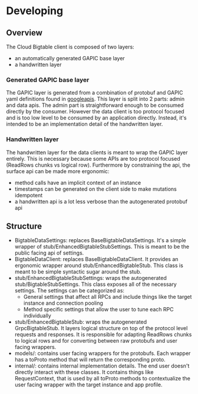 # Developing

## Overview

The Cloud Bigtable client is composed of two layers:

* an automatically generated GAPIC base layer
* a handwritten layer


### Generated GAPIC base layer

The GAPIC layer is generated from a combination of protobuf and GAPIC yaml definitions found in 
[googleapis](https://github.com/googleapis/googleapis/tree/master/google/bigtable). This layer is 
split into 2 parts: admin and data apis. The admin part is straightforward enough to be consumed 
directly by the consumer. However the data client is too protocol focused and is too low level to 
be consumed by an application directly. Instead, it's intended to be an implementation detail of the
handwritten layer.


### Handwritten layer

The handwritten layer for the data clients is meant to wrap the GAPIC layer entirely. This is 
necessary because some APIs are too protocol focused (ReadRows chunks vs logical row). Furthermore
by constraining the api, the surface api can be made more ergonomic:

* method calls have an implicit context of an instance
* timestamps can be generated on the client side to make mutations idempotent
* a handwritten api is a lot less verbose than the autogenerated protobuf api


## Structure

* BigtableDataSettings: replaces BaseBigtableDataSettings. It's a simple wrapper of 
  stub/EnhancedBigtableStubSettings. This is meant to be the public facing api of settings.
* BigtableDataClient: replaces BaseBigtableDataClient. It provides an ergonomic wrapper around
  stub/EnhancedBigtableStub. This class is meant to be simple syntactic sugar around the stub.  
* stub/EnhancedBigtableStubSettings: wraps the autogenerated stub/BigtableStubSettings. This class 
  exposes all of the necessary settings. The settings can be categorized as:
  * General settings that affect all RPCs and include things like the target instance and connection 
    pooling
  * Method specific settings that allow the user to tune each RPC individually
* stub/EnhancedBigtableStub: wraps the autogenerated GrpcBigtableStub. It layers logical structure 
  on top of the protocol level requests and responses. It is responsible for adapting ReadRows
  chunks to logical rows and for converting between raw protobufs and user facing wrappers.
* models/: contains user facing wrappers for the protobufs. Each wrapper has a toProto method
  that will return the corresponding proto.
* internal/: contains internal implementation details. The end user doesn't directly interact with
  these classes. It contains things like RequestContext, that is used by all toProto methods to
  contextualize the user facing wrapper with the target instance and app profile.
